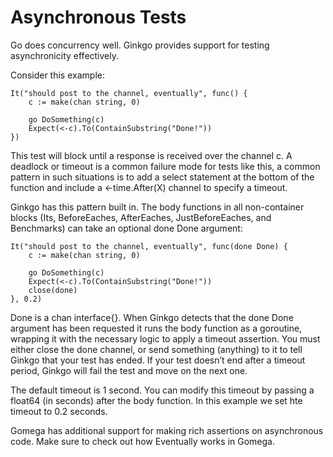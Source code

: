 # Asynchronous Tests
Go does concurrency well. Ginkgo provides support for testing asynchronicity effectively.

Consider this example:
````
It("should post to the channel, eventually", func() {
    c := make(chan string, 0)

    go DoSomething(c)
    Expect(<-c).To(ContainSubstring("Done!"))
})
````
This test will block until a response is received over the channel c. A deadlock or timeout is a common failure mode for tests like this, a common pattern in such situations is to add a select statement at the bottom of the function and include a <-time.After(X) channel to specify a timeout.

Ginkgo has this pattern built in. The body functions in all non-container blocks (Its, BeforeEaches, AfterEaches, JustBeforeEaches, and Benchmarks) can take an optional done Done argument:

````
It("should post to the channel, eventually", func(done Done) {
    c := make(chan string, 0)

    go DoSomething(c)
    Expect(<-c).To(ContainSubstring("Done!"))
    close(done)
}, 0.2)
````
Done is a chan interface{}. When Ginkgo detects that the done Done argument has been requested it runs the body function as a goroutine, wrapping it with the necessary logic to apply a timeout assertion. You must either close the done channel, or send something (anything) to it to tell Ginkgo that your test has ended. If your test doesn’t end after a timeout period, Ginkgo will fail the test and move on the next one.

The default timeout is 1 second. You can modify this timeout by passing a float64 (in seconds) after the body function. In this example we set hte timeout to 0.2 seconds.

Gomega has additional support for making rich assertions on asynchronous code. Make sure to check out how Eventually works in Gomega.